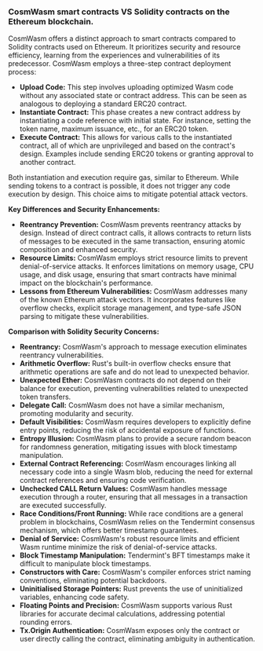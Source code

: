 
### CosmWasm smart contracts VS Solidity contracts on the Ethereum blockchain. 


CosmWasm offers a distinct approach to smart contracts compared to Solidity contracts used on Ethereum. It prioritizes security and resource efficiency, learning from the experiences and vulnerabilities of its predecessor. CosmWasm employs a three-step contract deployment process:

-   **Upload Code:**  This step involves uploading optimized Wasm code without any associated state or contract address. This can be seen as analogous to deploying a standard ERC20 contract.
-   **Instantiate Contract:**  This phase creates a new contract address by instantiating a code reference with initial state. For instance, setting the token name, maximum issuance, etc., for an ERC20 token.
-   **Execute Contract:**  This allows for various calls to the instantiated contract, all of which are unprivileged and based on the contract's design. Examples include sending ERC20 tokens or granting approval to another contract.

Both instantiation and execution require gas, similar to Ethereum. While sending tokens to a contract is possible, it does not trigger any code execution by design. This choice aims to mitigate potential attack vectors.

**Key Differences and Security Enhancements:**

-   **Reentrancy Prevention:**  CosmWasm prevents reentrancy attacks by design. Instead of direct contract calls, it allows contracts to return lists of messages to be executed in the same transaction, ensuring atomic composition and enhanced security.
-   **Resource Limits:**  CosmWasm employs strict resource limits to prevent denial-of-service attacks. It enforces limitations on memory usage, CPU usage, and disk usage, ensuring that smart contracts have minimal impact on the blockchain's performance.
-   **Lessons from Ethereum Vulnerabilities:**  CosmWasm addresses many of the known Ethereum attack vectors. It incorporates features like overflow checks, explicit storage management, and type-safe JSON parsing to mitigate these vulnerabilities.

**Comparison with Solidity Security Concerns:**

-   **Reentrancy:**  CosmWasm's approach to message execution eliminates reentrancy vulnerabilities.
-   **Arithmetic Overflow:**  Rust's built-in overflow checks ensure that arithmetic operations are safe and do not lead to unexpected behavior.
-   **Unexpected Ether:**  CosmWasm contracts do not depend on their balance for execution, preventing vulnerabilities related to unexpected token transfers.
-   **Delegate Call:**  CosmWasm does not have a similar mechanism, promoting modularity and security.
-   **Default Visibilities:**  CosmWasm requires developers to explicitly define entry points, reducing the risk of accidental exposure of functions.
-   **Entropy Illusion:**  CosmWasm plans to provide a secure random beacon for randomness generation, mitigating issues with block timestamp manipulation.
-   **External Contract Referencing:**  CosmWasm encourages linking all necessary code into a single Wasm blob, reducing the need for external contract references and ensuring code verification.
-   **Unchecked CALL Return Values:**  CosmWasm handles message execution through a router, ensuring that all messages in a transaction are executed successfully.
-   **Race Conditions/Front Running:**  While race conditions are a general problem in blockchains, CosmWasm relies on the Tendermint consensus mechanism, which offers better timestamp guarantees.
-   **Denial of Service:**  CosmWasm's robust resource limits and efficient Wasm runtime minimize the risk of denial-of-service attacks.
-   **Block Timestamp Manipulation:**  Tendermint's BFT timestamps make it difficult to manipulate block timestamps.
-   **Constructors with Care:**  CosmWasm's compiler enforces strict naming conventions, eliminating potential backdoors.
-   **Uninitialised Storage Pointers:**  Rust prevents the use of uninitialized variables, enhancing code safety.
-   **Floating Points and Precision:**  CosmWasm supports various Rust libraries for accurate decimal calculations, addressing potential rounding errors.
-   **Tx.Origin Authentication:**  CosmWasm exposes only the contract or user directly calling the contract, eliminating ambiguity in authentication.